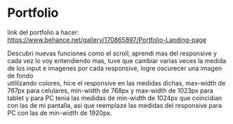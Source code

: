 # Portfolio
link del portfolio a hacer:
https://www.behance.net/gallery/170865897/Portfolio-Landing-page

Descubri nuevas funciones como el scroll, aprendi mas del responsive y cada vez lo voy entendiendo mas, tuve que cambiar varias veces la medida de los input e imagenes por cada responsive, logre oscurecer una imagen de fondo  
utililzando colores,  hice el responsive en las medidas dichas, max-width de 767px para celulares, min-width de 768px y max-width 
de 1023px para tablet y para PC tenia las medidas de min-width de 1024px que coincidian con las de mi pantalla, asi que reemplaze 
las medidas del responsive para PC con las de min-width de 1920px.

